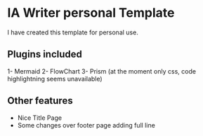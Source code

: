 # IA Writer personal Template
I have created this template for personal use.

## Plugins included
1- Mermaid
2- FlowChart
3- Prism (at the moment only css, code highlightning seems unavailable)

## Other features
- Nice Title Page
- Some changes over footer page adding full line
